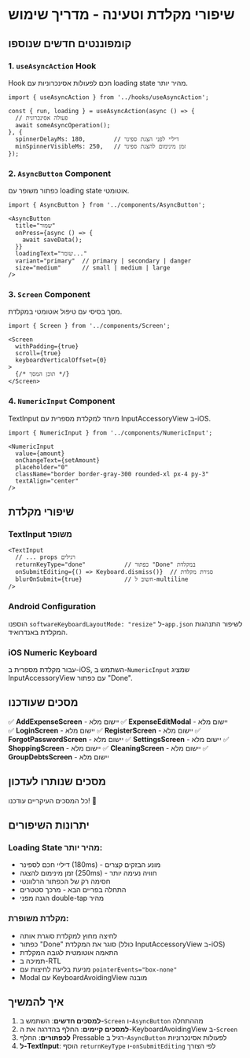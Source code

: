 # שיפורי מקלדת וטעינה - מדריך שימוש

## קומפוננטים חדשים שנוספו

### 1. `useAsyncAction` Hook
Hook חכם לפעולות אסינכרוניות עם loading state מהיר יותר.

```tsx
import { useAsyncAction } from '../hooks/useAsyncAction';

const { run, loading } = useAsyncAction(async () => {
  // פעולה אסינכרונית
  await someAsyncOperation();
}, {
  spinnerDelayMs: 180,        // דיליי לפני הצגת ספינר
  minSpinnerVisibleMs: 250,   // זמן מינימום להצגת ספינר
});
```

### 2. `AsyncButton` Component
כפתור משופר עם loading state אוטומטי.

```tsx
import { AsyncButton } from '../components/AsyncButton';

<AsyncButton
  title="שמור"
  onPress={async () => {
    await saveData();
  }}
  loadingText="שומר..."
  variant="primary"  // primary | secondary | danger
  size="medium"      // small | medium | large
/>
```

### 3. `Screen` Component
מסך בסיסי עם טיפול אוטומטי במקלדת.

```tsx
import { Screen } from '../components/Screen';

<Screen 
  withPadding={true}
  scroll={true}
  keyboardVerticalOffset={0}
>
  {/* תוכן המסך */}
</Screen>
```

### 4. `NumericInput` Component
TextInput מיוחד למקלדת מספרית עם InputAccessoryView ב-iOS.

```tsx
import { NumericInput } from '../components/NumericInput';

<NumericInput
  value={amount}
  onChangeText={setAmount}
  placeholder="0"
  className="border border-gray-300 rounded-xl px-4 py-3"
  textAlign="center"
/>
```

## שיפורי מקלדת

### TextInput משופר
```tsx
<TextInput
  // ... props רגילים
  returnKeyType="done"           // כפתור "Done" במקלדת
  onSubmitEditing={() => Keyboard.dismiss()}  // סגירת מקלדת
  blurOnSubmit={true}            // חשוב ל-multiline
/>
```

### Android Configuration
הוספנו `softwareKeyboardLayoutMode: "resize"` ל-`app.json` לשיפור התנהגות המקלדת באנדרואיד.

### iOS Numeric Keyboard
עבור מקלדת מספרית ב-iOS, השתמש ב-`NumericInput` שמציג InputAccessoryView עם כפתור "Done".

## מסכים שעודכנו

✅ **AddExpenseScreen** - יישום מלא
✅ **ExpenseEditModal** - יישום מלא  
✅ **LoginScreen** - יישום מלא
✅ **RegisterScreen** - יישום מלא
✅ **ForgotPasswordScreen** - יישום מלא
✅ **SettingsScreen** - יישום מלא
✅ **ShoppingScreen** - יישום מלא
✅ **CleaningScreen** - יישום מלא
✅ **GroupDebtsScreen** - יישום מלא

## מסכים שנותרו לעדכון

כל המסכים העיקריים עודכנו! 🎉

## יתרונות השיפורים

### Loading State מהיר יותר:
- דיליי חכם לספינר (180ms) - מונע הבזקים קצרים
- זמן מינימום להצגה (250ms) - חוויה נעימה יותר
- חסימה רק של הכפתור הרלוונטי
- התחלה בפריים הבא - מרכך סטטרים
- הגנה מפני double-tap מהיר

### מקלדת משופרת:
- לחיצה מחוץ למקלדת סוגרת אותה
- כפתור "Done" סוגר את המקלדת (כולל InputAccessoryView ב-iOS)
- התאמה אוטומטית לגובה המקלדת
- תמיכה ב-RTL
- מניעת בליעת לחיצות עם `pointerEvents="box-none"`
- Modal עם KeyboardAvoidingView מובנה

## איך להמשיך

1. **למסכים חדשים**: השתמש ב-`Screen` ו-`AsyncButton` מההתחלה
2. **למסכים קיימים**: החלף בהדרגה את ה-KeyboardAvoidingView ב-`Screen`
3. **לכפתורים**: החלף Pressable רגיל ב-`AsyncButton` לפעולות אסינכרוניות
4. **ל-TextInput**: הוסף `returnKeyType` ו-`onSubmitEditing` לפי הצורך
